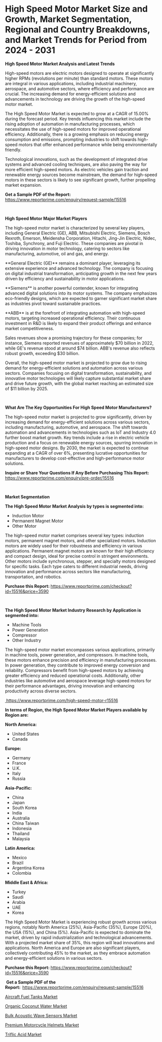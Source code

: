 <p><h1>High Speed Motor Market Size and Growth, Market Segmentation, Regional and Country Breakdowns, and Market Trends for Period from 2024 -  2031</h1></p><p><strong>High Speed Motor Market Analysis and Latest Trends</strong></p>
<p><p>High-speed motors are electric motors designed to operate at significantly higher RPMs (revolutions per minute) than standard motors. These motors are integral in various applications, including industrial machinery, aerospace, and automotive sectors, where efficiency and performance are crucial. The increasing demand for energy-efficient solutions and advancements in technology are driving the growth of the high-speed motor market.</p><p>The High Speed Motor Market is expected to grow at a CAGR of 15.00% during the forecast period. Key trends influencing this market include the rising adoption of automation in manufacturing processes, which necessitates the use of high-speed motors for improved operational efficiency. Additionally, there is a growing emphasis on reducing energy consumption and emissions, prompting industries to shift towards high-speed motors that offer enhanced performance while being environmentally friendly.</p><p>Technological innovations, such as the development of integrated drive systems and advanced cooling techniques, are also paving the way for more efficient high-speed motors. As electric vehicles gain traction and renewable energy sources become mainstream, the demand for high-speed motors in these sectors is likely to see significant growth, further propelling market expansion.</p></p>
<p><strong>Get a Sample PDF of the Report:&nbsp;</strong> <a href="https://www.reportprime.com/enquiry/request-sample/15516?utm_campaign=1097&utm_medium=2&utm_source=Github&utm_content=ia&utm_term=25122024&utm_id=high-speed-motor">https://www.reportprime.com/enquiry/request-sample/15516</a></p>
<p>&nbsp;</p>
<p><strong>High Speed Motor Major Market Players</strong></p>
<p><p>The high-speed motor market is characterized by several key players, including General Electric (GE), ABB, Mitsubishi Electric, Siemens, Bosch Rexroth, Emerson, Meidensha Corporation, Hitachi, Jing-Jin Electric, Nidec, Toshiba, Synchrony, and Fuji Electric. These companies are pivotal in driving innovation in motor technology, catering to sectors like manufacturing, automotive, oil and gas, and energy.</p><p>**General Electric (GE)** remains a dominant player, leveraging its extensive experience and advanced technology. The company is focusing on digital industrial transformation, anticipating growth in the next few years driven by efficiency and sustainability in motor applications. </p><p>**Siemens** is another powerful contender, known for integrating advanced digital solutions into its motor systems. The company emphasizes eco-friendly designs, which are expected to garner significant market share as industries pivot toward sustainable practices.</p><p>**ABB** is at the forefront of integrating automation with high-speed motors, targeting increased operational efficiency. Their continuous investment in R&D is likely to expand their product offerings and enhance market competitiveness.</p><p>Sales revenues show a promising trajectory for these companies; for instance, Siemens reported revenues of approximately $70 billion in 2022, while GE's revenue stood at around $74 billion. ABB's revenue also reflects robust growth, exceeding $30 billion. </p><p>Overall, the high-speed motor market is projected to grow due to rising demand for energy-efficient solutions and automation across various sectors. Companies focusing on digital transformation, sustainability, and innovative motor technologies will likely capture substantial market share and drive future growth, with the global market reaching an estimated size of $11 billion by 2025.</p></p>
<p>&nbsp;</p>
<p><strong>What Are The Key Opportunities For High Speed Motor Manufacturers?</strong></p>
<p><p>The high-speed motor market is projected to grow significantly, driven by increasing demand for energy-efficient solutions across various sectors, including manufacturing, automotive, and aerospace. The shift towards automation and advancements in technologies such as IoT and Industry 4.0 further boost market growth. Key trends include a rise in electric vehicle production and a focus on renewable energy sources, spurring innovation in high-speed motor designs. By 2030, the market is expected to continue expanding at a CAGR of over 6%, presenting lucrative opportunities for manufacturers to develop cost-effective and high-performance motor solutions.</p></p>
<p><strong>Inquire or Share Your Questions If Any Before Purchasing This Report:</strong> <a href="https://www.reportprime.com/enquiry/pre-order/15516?utm_campaign=1097&utm_medium=2&utm_source=Github&utm_content=ia&utm_term=25122024&utm_id=high-speed-motor">https://www.reportprime.com/enquiry/pre-order/15516</a></p>
<p>&nbsp;</p>
<p><strong>Market Segmentation</strong></p>
<p><strong>The High Speed Motor Market Analysis by types is segmented into:</strong></p>
<p><ul><li>Induction Motor</li><li>Permanent Magnet Motor</li><li>Other Motor</li></ul></p>
<p><p>The high-speed motor market comprises several key types: induction motors, permanent magnet motors, and other specialized motors. Induction motors are widely used for their robustness and efficiency in various applications. Permanent magnet motors are known for their high efficiency and compact design, ideal for precise control in stringent environments. Other motors include synchronous, stepper, and specialty motors designed for specific tasks. Each type caters to different industrial needs, driving innovation and performance across sectors like manufacturing, transportation, and robotics.</p></p>
<p><strong>Purchase this Report:&nbsp;</strong><a href="https://www.reportprime.com/checkout?id=15516&price=3590&utm_campaign=1097&utm_medium=2&utm_source=Github&utm_content=ia&utm_term=25122024&utm_id=high-speed-motor">https://www.reportprime.com/checkout?id=15516&price=3590</a></p>
<p>&nbsp;</p>
<p><strong>The High Speed Motor Market Industry Research by Application is segmented into:</strong></p>
<p><ul><li>Machine Tools</li><li>Power Generation</li><li>Compressor</li><li>Other Industry</li></ul></p>
<p><p>The high-speed motor market encompasses various applications, primarily in machine tools, power generation, and compressors. In machine tools, these motors enhance precision and efficiency in manufacturing processes. In power generation, they contribute to improved energy conversion and reliability. Compressors benefit from high-speed motors by achieving greater efficiency and reduced operational costs. Additionally, other industries like automotive and aerospace leverage high-speed motors for their performance advantages, driving innovation and enhancing productivity across diverse sectors.</p></p>
<p><a href="https://www.reportprime.com/high-speed-motor-r15516?utm_campaign=1097&utm_medium=2&utm_source=Github&utm_content=ia&utm_term=25122024&utm_id=high-speed-motor">&nbsp;https://www.reportprime.com/high-speed-motor-r15516</a></p>
<p><strong>In terms of Region, the High Speed Motor Market Players available by Region are:</strong></p>
<p>
    <p> <strong> North America: </strong>
        <ul>
            <li>United States</li>
            <li>Canada</li>
        </ul>
        </p> 
    <p> <strong> Europe: </strong>
        <ul>
            <li>Germany</li>
            <li>France</li>
            <li>U.K.</li>
            <li>Italy</li>
            <li>Russia</li>
        </ul>
        </p> 
    <p> <strong> Asia-Pacific: </strong>
        <ul>
            <li>China</li>
            <li>Japan</li>
            <li>South Korea</li>
            <li>India</li>
            <li>Australia</li>
            <li>China Taiwan</li>
            <li>Indonesia</li>
            <li>Thailand</li>
            <li>Malaysia</li>
        </ul>
        </p> 
    <p> <strong> Latin America: </strong>
        <ul>
            <li>Mexico</li>
            <li>Brazil</li>
            <li>Argentina Korea</li>
            <li>Colombia</li>
        </ul>
        </p> 
    <p> <strong> Middle East & Africa: </strong>
        <ul>
            <li>Turkey</li>
            <li>Saudi</li>
            <li>Arabia</li>
            <li>UAE</li>
            <li>Korea</li>
        </ul>
    </p>
    </p>
<p><p>The High Speed Motor Market is experiencing robust growth across various regions, notably North America (25%), Asia-Pacific (35%), Europe (20%), the USA (15%), and China (5%). Asia-Pacific is expected to dominate the market, driven by rapid industrialization and technological advancements. With a projected market share of 35%, this region will lead innovations and applications. North America and Europe are also significant players, collectively contributing 45% to the market, as they embrace automation and energy-efficient solutions in various sectors.</p></p>
<p><strong>Purchase this Report: </strong><a href="https://www.reportprime.com/checkout?id=15516&price=3590&utm_campaign=1097&utm_medium=2&utm_source=Github&utm_content=ia&utm_term=25122024&utm_id=high-speed-motor">https://www.reportprime.com/checkout?id=15516&price=3590</a></p>
<p>&nbsp;<strong>Get a Sample PDF of the Report:&nbsp;&nbsp;</strong><a href="https://www.reportprime.com/enquiry/request-sample/15516?utm_campaign=1097&utm_medium=2&utm_source=Github&utm_content=ia&utm_term=25122024&utm_id=high-speed-motor">https://www.reportprime.com/enquiry/request-sample/15516</a></p>
<p><strong></strong></p>
<p><p><a href="https://github.com/yoshih12/Market-Research-Report-List-4/blob/main/aircraft-fuel-tanks-market.md?utm_campaign=1097&utm_medium=2&utm_source=Github&utm_content=ia&utm_term=25122024&utm_id=high-speed-motor">Aircraft Fuel Tanks Market</a></p><p><a href="https://www.linkedin.com/pulse/factors-affecting-organic-coconut-watermarket-growth-rate-shige?utm_campaign=1097&utm_medium=2&utm_source=Github&utm_content=ia&utm_term=25122024&utm_id=high-speed-motor">Organic Coconut Water Market</a></p><p><a href="https://www.linkedin.com/pulse/bulk-acoustic-wave-sensors-market-size-types-share-forecast-research-ggrpf?utm_campaign=1097&utm_medium=2&utm_source=Github&utm_content=ia&utm_term=25122024&utm_id=high-speed-motor">Bulk Acoustic Wave Sensors Market</a></p><p><a href="https://www.linkedin.com/pulse/p-factrackr-ho6he?utm_campaign=1097&utm_medium=2&utm_source=Github&utm_content=ia&utm_term=25122024&utm_id=high-speed-motor">Premium Motorcycle Helmets Market</a></p><p><a href="https://www.linkedin.com/pulse/a-mkt-nova-vc8zf?utm_campaign=1097&utm_medium=2&utm_source=Github&utm_content=ia&utm_term=25122024&utm_id=high-speed-motor">Triflic Acid Market</a></p></p>